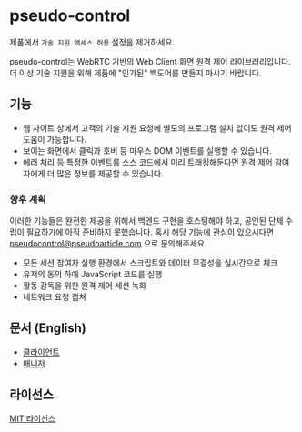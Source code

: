 # pseudo-control
제품에서 `기술 지원 액세스 허용` 설정을 제거하세요.

pseudo-control는 WebRTC 기반의 Web Client 화면 원격 제어 라이브러리입니다. 더 이상 기술 지원을 위해 제품에 "인가된" 백도어를 만들지 마시기 바랍니다.

## 기능
- 웹 사이트 상에서 고객의 기술 지원 요청에 별도의 프로그램 설치 없이도 원격 제어 도움이 가능합니다.
- 보이는 화면에서 클릭과 호버 등 마우스 DOM 이벤트를 실행할 수 있습니다.
- 에러 처리 등 특정한 이벤트를 소스 코드에서 미리 트래킹해둔다면 원격 제어 참여자에게 더 많은 정보를 제공할 수 있습니다.

### 향후 계획
이러한 기능들은 완전한 제공을 위해서 백엔드 구현을 호스팅해야 하고, 공인된 단체 수립이 필요하기에 아직 준비하지 못했습니다. 혹시 해당 기능에 관심이 있으시다면 pseudocontrol@pseudoarticle.com 으로 문의해주세요.

- 모든 세션 참여자 실행 환경에서 스크립트와 데이터 무결성을 실시간으로 체크
- 유저의 동의 하에 JavaScript 코드를 실행
- 활동 감독을 위한 원격 제어 세션 녹화
- 네트워크 요청 캡쳐

## 문서 (English)
- [클라이언트](pseudo-control-client/README.md)
- [매니저](pseudo-control-manager/README.md)

## 라이선스
[MIT 라이선스](LICENSE)
